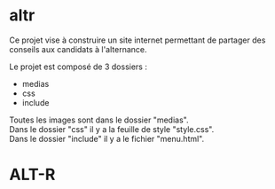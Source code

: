 # altr

Ce projet vise à construire un site internet permettant de partager des conseils aux candidats à l'alternance.

Le projet est composé de 3 dossiers :
- medias
- css
- include

Toutes les images sont dans le dossier "medias".   
Dans le dossier "css" il y a la feuille de style "style.css".   
Dans le dossier "include" il y a le fichier "menu.html".   
# ALT-R
